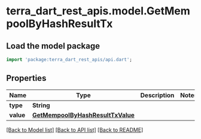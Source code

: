# terra_dart_rest_apis.model.GetMempoolByHashResultTx

## Load the model package
```dart
import 'package:terra_dart_rest_apis/api.dart';
```

## Properties
Name | Type | Description | Notes
------------ | ------------- | ------------- | -------------
**type** | **String** |  | 
**value** | [**GetMempoolByHashResultTxValue**](GetMempoolByHashResultTxValue.md) |  | 

[[Back to Model list]](../README.md#documentation-for-models) [[Back to API list]](../README.md#documentation-for-api-endpoints) [[Back to README]](../README.md)


